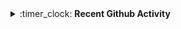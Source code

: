 <details> 
 <summary>:timer_clock: <b>Recent Github Activity</b></summary>
<br>
<!--START_SECTION:activity-->
</details>

